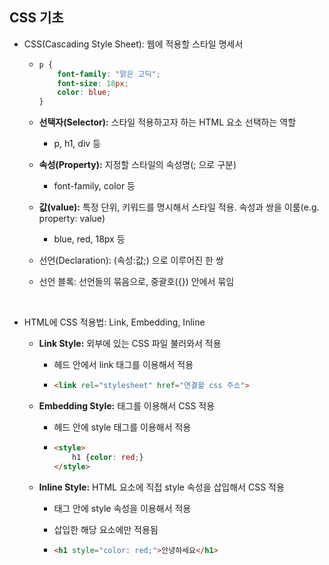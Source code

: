 ## CSS 기초

* CSS(Cascading Style Sheet): 웹에 적용할 스타일 명세서

  * ```css
    p {
        font-family: "맑은 고딕";
    	font-size: 18px;
    	color: blue;
    }
    ```

  * **선택자(Selector):** 스타일 적용하고자 하는 HTML 요소 선택하는 역할

    * p, h1, div 등

  * **속성(Property):** 지정할 스타일의 속성명(; 으로 구분)

    * font-family, color 등

  * **값(value):** 특정 단위, 키워드를 명시해서 스타일 적용. 속성과 쌍을 이룸(e.g. property: value)

    * blue, red, 18px 등

  * 선언(Declaration): (속성:값;) 으로 이루어진 한 쌍

  * 선언 블록: 선언들의 묶음으로, 중괄호({}) 안에서 묶임

<br>

* HTML에 CSS 적용법: Link, Embedding, Inline

  * **Link Style:** 외부에 있는 CSS 파일 불러와서 적용

    * 헤드 안에서 link 태그를 이용해서 적용

    * ```html
      <link rel="stylesheet" href="연결할 css 주소">
      ```

  * **Embedding Style:** 태그를 이용해서 CSS 적용

    * 헤드 안에 style 태그를 이용해서 적용

    * ```html
      <style>
          h1 {color: red;}
      </style>
      ```

  * **Inline Style:** HTML 요소에 직접 style 속성을 삽입해서 CSS 적용

    * 태그 안에 style 속성을 이용해서 적용

    * 삽입한 해당 요소에만 적용됨

    * ```html
      <h1 style="color: red;">안녕하세요</h1>
      ```

      

